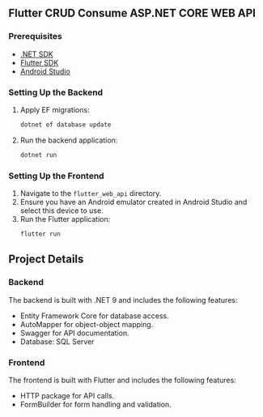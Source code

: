 ## Flutter CRUD Consume ASP.NET CORE WEB API

### Prerequisites

- [.NET SDK](https://dotnet.microsoft.com/download)
- [Flutter SDK](https://flutter.dev/docs/get-started/install)
- [Android Studio](https://developer.android.com/studio/install)

### Setting Up the Backend

1. Apply EF migrations:
    ```sh
    dotnet ef database update
    ```
2. Run the backend application:
    ```sh
    dotnet run
    ```

### Setting Up the Frontend

1. Navigate to the `flutter_web_api` directory.
2. Ensure you have an Android emulator created in Android Studio and select this device to use.
3. Run the Flutter application:
    ```sh
    flutter run
    ```

## Project Details

### Backend

The backend is built with .NET 9 and includes the following features:
- Entity Framework Core for database access.
- AutoMapper for object-object mapping.
- Swagger for API documentation.
- Database: SQL Server

### Frontend

The frontend is built with Flutter and includes the following features:
- HTTP package for API calls.
- FormBuilder for form handling and validation.
